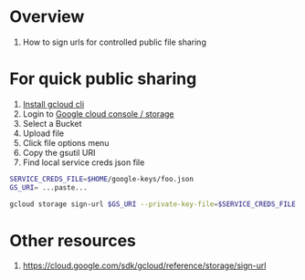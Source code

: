 # Overview
1. How to sign urls for controlled public file sharing


# For quick public sharing
1. [Install gcloud cli](https://cloud.google.com/sdk/docs/install)
1. Login to [Google cloud console / storage](https://console.cloud.google.com/storage/browser)
1. Select a Bucket
1. Upload file
1. Click file options menu
1. Copy the gsutil URI
1. Find local service creds json file
```bash
SERVICE_CREDS_FILE=$HOME/google-keys/foo.json
GS_URI= ...paste...

gcloud storage sign-url $GS_URI --private-key-file=$SERVICE_CREDS_FILE --duration=1h
```

# Other resources
1. https://cloud.google.com/sdk/gcloud/reference/storage/sign-url
